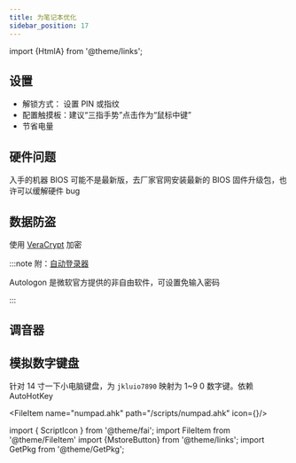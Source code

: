 ```yaml
---
title: 为笔记本优化
sidebar_position: 17
---
```


import {HtmlA} from '@theme/links';

## 设置

- 解锁方式： 设置 PIN 或指纹
- <HtmlA href="ms-settings:devices-touchpad">配置触摸板</HtmlA>：建议“三指手势”点击作为“鼠标中键”
- <HtmlA href="ms-settings:batterysaver-settings">节省电量</HtmlA>

<!--

## BitLocker

仅专业版可用，防盗加密。veracrypt 是开源替代品

<details className="let-details-to-gray">
    <summary>错误：系统找不到制定的文件</summary>

管理员运行：

    mv C:\Windows\System32\Recovery\ReAgent.xml C:\Windows\System32\Recovery\ReAgent.xml.old

</details>
 -->

## 硬件问题

入手的机器 BIOS 可能不是最新版，去厂家官网安装最新的 BIOS 固件升级包，也许可以缓解硬件 bug

## 数据防盗

使用 [VeraCrypt](https://www.veracrypt.fr/en/Downloads.html) 加密

<GetPkg name="veracrypt" choco winget />

:::note 附：[自动登录器](https://docs.microsoft.com/zh-cn/sysinternals/downloads/autologon)

Autologon 是微软官方提供的非自由软件，可设置免输入密码

<GetPkg choco="autologon" />

:::

## 调音器

## 模拟数字键盘

针对 14 寸一下小电脑键盘，为 `jkluio7890` 映射为 1~9 0 数字键。依赖 AutoHotKey

<FileItem name="numpad.ahk" path="/scripts/numpad.ahk" icon={<ScriptIcon />}/>

import { ScriptIcon } from '@theme/fai';
import FileItem from '@theme/FileItem'
import {MstoreButton} from '@theme/links';
import GetPkg from '@theme/GetPkg';
